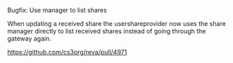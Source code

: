 Bugfix: Use manager to list shares

When updating a received share the usershareprovider now uses the share manager directly to list received shares instead of going through the gateway again.

https://github.com/cs3org/reva/pull/4971